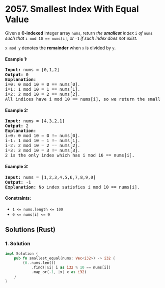 # 2057. Smallest Index With Equal Value
Given a **0-indexed** integer array `nums`, return *the **smallest** index* `i` *of* `nums` *such that* `i mod 10 == nums[i]`, *or* `-1` *if such index does not exist*.

`x mod y` denotes the **remainder** when `x` is divided by `y`.

#### Example 1:
<pre>
<strong>Input:</strong> nums = [0,1,2]
<strong>Output:</strong> 0
<strong>Explanation:</strong>
i=0: 0 mod 10 = 0 == nums[0].
i=1: 1 mod 10 = 1 == nums[1].
i=2: 2 mod 10 = 2 == nums[2].
All indices have i mod 10 == nums[i], so we return the smallest index 0.
</pre>

#### Example 2:
<pre>
<strong>Input:</strong> nums = [4,3,2,1]
<strong>Output:</strong> 2
<strong>Explanation:</strong>
i=0: 0 mod 10 = 0 != nums[0].
i=1: 1 mod 10 = 1 != nums[1].
i=2: 2 mod 10 = 2 == nums[2].
i=3: 3 mod 10 = 3 != nums[3].
2 is the only index which has i mod 10 == nums[i].
</pre>

#### Example 3:
<pre>
<strong>Input:</strong> nums = [1,2,3,4,5,6,7,8,9,0]
<strong>Output:</strong> -1
<strong>Explanation:</strong> No index satisfies i mod 10 == nums[i].
</pre>

#### Constraints:
* `1 <= nums.length <= 100`
* `0 <= nums[i] <= 9`

## Solutions (Rust)

### 1. Solution
```Rust
impl Solution {
    pub fn smallest_equal(nums: Vec<i32>) -> i32 {
        (0..nums.len())
            .find(|&i| i as i32 % 10 == nums[i])
            .map_or(-1, |x| x as i32)
    }
}
```
